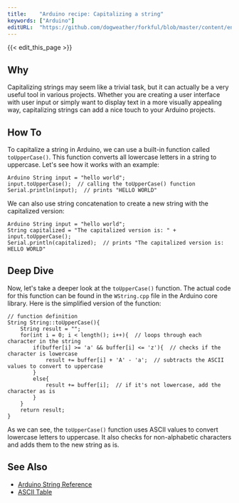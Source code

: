 ```yaml
---
title:    "Arduino recipe: Capitalizing a string"
keywords: ["Arduino"]
editURL:  "https://github.com/dogweather/forkful/blob/master/content/en/arduino/capitalizing-a-string.md"
---
```


{{< edit_this_page >}}

## Why
Capitalizing strings may seem like a trivial task, but it can actually be a very useful tool in various projects. Whether you are creating a user interface with user input or simply want to display text in a more visually appealing way, capitalizing strings can add a nice touch to your Arduino projects.

## How To
To capitalize a string in Arduino, we can use a built-in function called `toUpperCase()`. This function converts all lowercase letters in a string to uppercase. Let's see how it works with an example:

```
Arduino String input = "hello world";
input.toUpperCase();  // calling the toUpperCase() function
Serial.println(input);  // prints "HELLO WORLD" 
```

We can also use string concatenation to create a new string with the capitalized version:

```
Arduino String input = "hello world";
String capitalized = "The capitalized version is: " + input.toUpperCase();
Serial.println(capitalized);  // prints "The capitalized version is: HELLO WORLD"
```

## Deep Dive
Now, let's take a deeper look at the `toUpperCase()` function. The actual code for this function can be found in the `WString.cpp` file in the Arduino core library. Here is the simplified version of the function:

```
// function definition
String String::toUpperCase(){
    String result = "";
    for(int i = 0; i < length(); i++){  // loops through each character in the string
        if(buffer[i] >= 'a' && buffer[i] <= 'z'){  // checks if the character is lowercase
            result += buffer[i] + 'A' - 'a';  // subtracts the ASCII values to convert to uppercase
        }
        else{
            result += buffer[i];  // if it's not lowercase, add the character as is
        }
    }
    return result;
}
```

As we can see, the `toUpperCase()` function uses ASCII values to convert lowercase letters to uppercase. It also checks for non-alphabetic characters and adds them to the new string as is.

## See Also
- [Arduino String Reference](https://www.arduino.cc/reference/en/language/variables/data-types/stringfunctions/touppercase/)
- [ASCII Table](https://www.rapidtables.com/code/text/ascii-table.html)